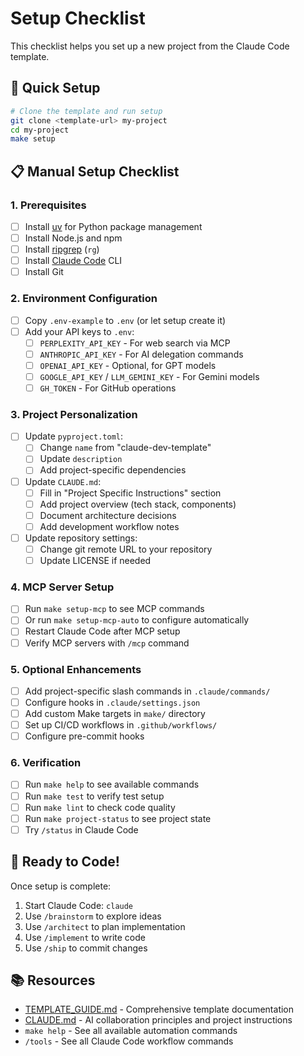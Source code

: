 # Setup Checklist

This checklist helps you set up a new project from the Claude Code template.

## 🚀 Quick Setup

```bash
# Clone the template and run setup
git clone <template-url> my-project
cd my-project
make setup
```

## 📋 Manual Setup Checklist

### 1. Prerequisites
- [ ] Install [uv](https://github.com/astral-sh/uv) for Python package management
- [ ] Install Node.js and npm
- [ ] Install [ripgrep](https://github.com/BurntSushi/ripgrep) (`rg`)
- [ ] Install [Claude Code](https://claude.ai/code) CLI
- [ ] Install Git

### 2. Environment Configuration
- [ ] Copy `.env-example` to `.env` (or let setup create it)
- [ ] Add your API keys to `.env`:
  - [ ] `PERPLEXITY_API_KEY` - For web search via MCP
  - [ ] `ANTHROPIC_API_KEY` - For AI delegation commands
  - [ ] `OPENAI_API_KEY` - Optional, for GPT models
  - [ ] `GOOGLE_API_KEY` / `LLM_GEMINI_KEY` - For Gemini models
  - [ ] `GH_TOKEN` - For GitHub operations

### 3. Project Personalization
- [ ] Update `pyproject.toml`:
  - [ ] Change `name` from "claude-dev-template"
  - [ ] Update `description`
  - [ ] Add project-specific dependencies
- [ ] Update `CLAUDE.md`:
  - [ ] Fill in "Project Specific Instructions" section
  - [ ] Add project overview (tech stack, components)
  - [ ] Document architecture decisions
  - [ ] Add development workflow notes
- [ ] Update repository settings:
  - [ ] Change git remote URL to your repository
  - [ ] Update LICENSE if needed

### 4. MCP Server Setup
- [ ] Run `make setup-mcp` to see MCP commands
- [ ] Or run `make setup-mcp-auto` to configure automatically
- [ ] Restart Claude Code after MCP setup
- [ ] Verify MCP servers with `/mcp` command

### 5. Optional Enhancements
- [ ] Add project-specific slash commands in `.claude/commands/`
- [ ] Configure hooks in `.claude/settings.json`
- [ ] Add custom Make targets in `make/` directory
- [ ] Set up CI/CD workflows in `.github/workflows/`
- [ ] Configure pre-commit hooks

### 6. Verification
- [ ] Run `make help` to see available commands
- [ ] Run `make test` to verify test setup
- [ ] Run `make lint` to check code quality
- [ ] Run `make project-status` to see project state
- [ ] Try `/status` in Claude Code

## 🎯 Ready to Code!

Once setup is complete:
1. Start Claude Code: `claude`
2. Use `/brainstorm` to explore ideas
3. Use `/architect` to plan implementation
4. Use `/implement` to write code
5. Use `/ship` to commit changes

## 📚 Resources

- [TEMPLATE_GUIDE.md](TEMPLATE_GUIDE.md) - Comprehensive template documentation
- [CLAUDE.md](CLAUDE.md) - AI collaboration principles and project instructions
- `make help` - See all available automation commands
- `/tools` - See all Claude Code workflow commands